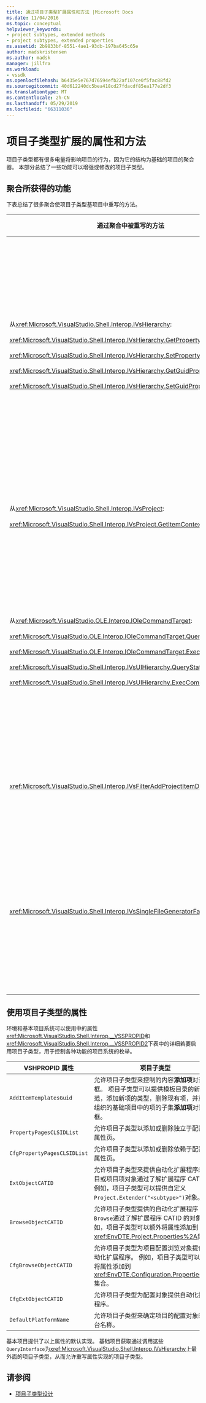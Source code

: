 ```yaml
---
title: 通过项目子类型扩展属性和方法 |Microsoft Docs
ms.date: 11/04/2016
ms.topic: conceptual
helpviewer_keywords:
- project subtypes, extended methods
- project subtypes, extended properties
ms.assetid: 2b9833bf-8551-4ae1-93db-197ba645c65e
author: madskristensen
ms.author: madsk
manager: jillfra
ms.workload:
- vssdk
ms.openlocfilehash: b6435e5e767d76594efb22af107ce0f5fac88fd2
ms.sourcegitcommit: 40d612240dc5bea418cd27fdacdf85ea177e2df3
ms.translationtype: MT
ms.contentlocale: zh-CN
ms.lasthandoff: 05/29/2019
ms.locfileid: "66311036"
---
```

# <a name="properties-and-methods-extended-by-project-subtypes"></a>项目子类型扩展的属性和方法
项目子类型都有很多电量将影响项目的行为，因为它的结构为基础的项目的聚合器。 本部分总结了一些功能可以增强或修改的项目子类型。

## <a name="features-gained-by-aggregation"></a>聚合所获得的功能
 下表总结了很多聚合使项目子类型基项目中重写的方法。

|通过聚合中被重写的方法|项目子类型|
|---------------------------------------|---------------------|
|从<xref:Microsoft.VisualStudio.Shell.Interop.IVsHierarchy>:<br /><br /> <xref:Microsoft.VisualStudio.Shell.Interop.IVsHierarchy.GetProperty%2A><br /><br /> <xref:Microsoft.VisualStudio.Shell.Interop.IVsHierarchy.SetProperty%2A><br /><br /> <xref:Microsoft.VisualStudio.Shell.Interop.IVsHierarchy.GetGuidProperty%2A><br /><br /> <xref:Microsoft.VisualStudio.Shell.Interop.IVsHierarchy.SetGuidProperty%2A>|启用对项目子类型<br /><br /> -更改的标题和图标的项目节点。<br />-完全重写项目`Browse`对象。<br />-控制是否可以重命名项目。<br />控制排序顺序。<br />动态帮助控制用户上下文。|
|从<xref:Microsoft.VisualStudio.Shell.Interop.IVsProject>:<br /><br /> <xref:Microsoft.VisualStudio.Shell.Interop.IVsProject.GetItemContext%2A>|使项目子类型来控制哪些上下文服务提供给设计器和编辑器。|
|从<xref:Microsoft.VisualStudio.OLE.Interop.IOleCommandTarget>:<br /><br /> <xref:Microsoft.VisualStudio.OLE.Interop.IOleCommandTarget.QueryStatus%2A><br /><br /> <xref:Microsoft.VisualStudio.OLE.Interop.IOleCommandTarget.Exec%2A><br /><br /> <xref:Microsoft.VisualStudio.Shell.Interop.IVsUIHierarchy.QueryStatusCommand%2A><br /><br /> <xref:Microsoft.VisualStudio.Shell.Interop.IVsUIHierarchy.ExecCommand%2A>|启用对项目子类型<br /><br /> -参与项目命令的命令路由。<br />-添加、 删除或禁用项目环境命令和解决方案资源管理器活动命令。|
|<xref:Microsoft.VisualStudio.Shell.Interop.IVsFilterAddProjectItemDlg2>|使项目子类型，以筛选用户中看到的内容**添加新项**对话框。|
|<xref:Microsoft.VisualStudio.Shell.Interop.IVsSingleFileGeneratorFactory>|启用对项目子类型<br /><br /> -确定默认生成器提供的文件扩展名。<br />-将的人工可读的生成器名称映射到 COM 对象。|

## <a name="properties-used-by-project-subtypes"></a>使用项目子类型的属性
 环境和基本项目系统可以使用中的属性<xref:Microsoft.VisualStudio.Shell.Interop.__VSSPROPID>和<xref:Microsoft.VisualStudio.Shell.Interop.__VSSPROPID2>下表中的详细若要启用项目子类型，用于控制各种功能的项目系统的枚举。

|VSHPROPID 属性|项目子类型|
|------------------------|---------------------|
|`AddItemTemplatesGuid`|允许项目子类型来控制的内容**添加项**对话框。 项目子类型可以提供模板目录的新规范，添加新项的类型，删除现有项，并重新组织的基础项目中的项的子集**添加项**对话框。|
|`PropertyPagesCLSIDList`|允许项目子类型以添加或删除独立于配置的属性页。|
|`CfgPropertyPagesCLSIDList`|允许项目子类型以添加或删除依赖于配置的属性页。|
|`ExtObjectCATID`|允许项目子类型来提供自动化扩展程序的项目或项目项对象通过了解扩展程序 CATID。 例如，项目子类型可以提供自定义`Project.Extender("<subtype>")`对象。|
|`BrowseObjectCATID`|允许项目子类型提供的自动化扩展程序`Browse`通过了解扩展程序 CATID 的对象。 例如，项目子类型可以额外将属性添加到<xref:EnvDTE.Project.Properties%2A>集合。|
|`CfgBrowseObjectCATID`|允许项目子类型为项目配置浏览对象提供自动化扩展程序。 例如，项目子类型可以额外将属性添加到<xref:EnvDTE.Configuration.Properties%2A>集合。|
|`CfgExtObjectCATID`|允许项目子类型为配置对象提供自动化扩展程序。|
|`DefaultPlatformName`|允许项目子类型来确定项目的配置对象的平台名称。|

 基本项目提供了以上属性的默认实现。 基础项目获取通过调用这些`QueryInterface`为<xref:Microsoft.VisualStudio.Shell.Interop.IVsHierarchy>上最外面的项目子类型，从而允许重写属性实现的项目子类型。

## <a name="see-also"></a>请参阅
- [项目子类型设计](../../extensibility/internals/project-subtypes-design.md)